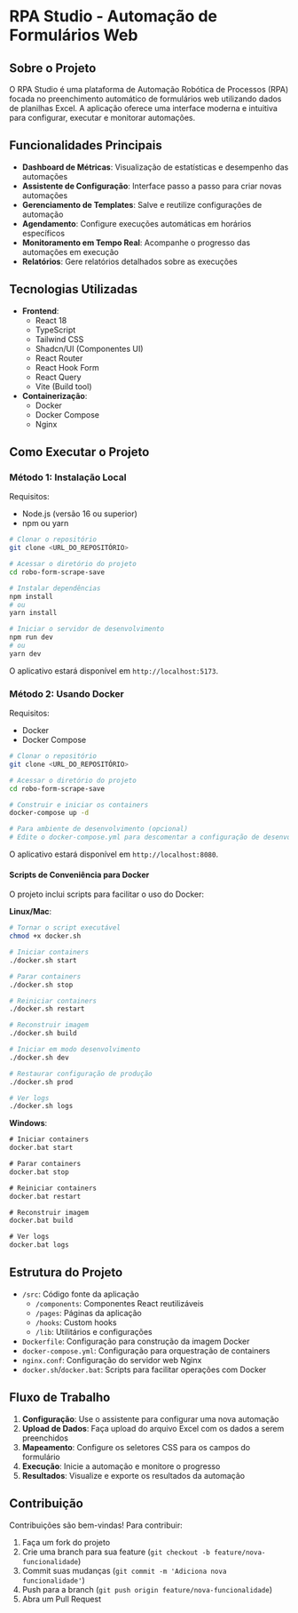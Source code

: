 # RPA Studio - Automação de Formulários Web

## Sobre o Projeto

O RPA Studio é uma plataforma de Automação Robótica de Processos (RPA) focada no preenchimento automático de formulários web utilizando dados de planilhas Excel. A aplicação oferece uma interface moderna e intuitiva para configurar, executar e monitorar automações.

## Funcionalidades Principais

- **Dashboard de Métricas**: Visualização de estatísticas e desempenho das automações
- **Assistente de Configuração**: Interface passo a passo para criar novas automações
- **Gerenciamento de Templates**: Salve e reutilize configurações de automação
- **Agendamento**: Configure execuções automáticas em horários específicos
- **Monitoramento em Tempo Real**: Acompanhe o progresso das automações em execução
- **Relatórios**: Gere relatórios detalhados sobre as execuções

## Tecnologias Utilizadas

- **Frontend**:
  - React 18
  - TypeScript
  - Tailwind CSS
  - Shadcn/UI (Componentes UI)
  - React Router
  - React Hook Form
  - React Query
  - Vite (Build tool)
- **Containerização**:
  - Docker
  - Docker Compose
  - Nginx

## Como Executar o Projeto

### Método 1: Instalação Local

Requisitos:

- Node.js (versão 16 ou superior)
- npm ou yarn

```sh
# Clonar o repositório
git clone <URL_DO_REPOSITÓRIO>

# Acessar o diretório do projeto
cd robo-form-scrape-save

# Instalar dependências
npm install
# ou
yarn install

# Iniciar o servidor de desenvolvimento
npm run dev
# ou
yarn dev
```

O aplicativo estará disponível em `http://localhost:5173`.

### Método 2: Usando Docker

Requisitos:

- Docker
- Docker Compose

```sh
# Clonar o repositório
git clone <URL_DO_REPOSITÓRIO>

# Acessar o diretório do projeto
cd robo-form-scrape-save

# Construir e iniciar os containers
docker-compose up -d

# Para ambiente de desenvolvimento (opcional)
# Edite o docker-compose.yml para descomentar a configuração de desenvolvimento
```

O aplicativo estará disponível em `http://localhost:8080`.

#### Scripts de Conveniência para Docker

O projeto inclui scripts para facilitar o uso do Docker:

**Linux/Mac**:

```sh
# Tornar o script executável
chmod +x docker.sh

# Iniciar containers
./docker.sh start

# Parar containers
./docker.sh stop

# Reiniciar containers
./docker.sh restart

# Reconstruir imagem
./docker.sh build

# Iniciar em modo desenvolvimento
./docker.sh dev

# Restaurar configuração de produção
./docker.sh prod

# Ver logs
./docker.sh logs
```

**Windows**:

```cmd
# Iniciar containers
docker.bat start

# Parar containers
docker.bat stop

# Reiniciar containers
docker.bat restart

# Reconstruir imagem
docker.bat build

# Ver logs
docker.bat logs
```

## Estrutura do Projeto

- `/src`: Código fonte da aplicação
  - `/components`: Componentes React reutilizáveis
  - `/pages`: Páginas da aplicação
  - `/hooks`: Custom hooks
  - `/lib`: Utilitários e configurações
- `Dockerfile`: Configuração para construção da imagem Docker
- `docker-compose.yml`: Configuração para orquestração de containers
- `nginx.conf`: Configuração do servidor web Nginx
- `docker.sh`/`docker.bat`: Scripts para facilitar operações com Docker

## Fluxo de Trabalho

1. **Configuração**: Use o assistente para configurar uma nova automação
2. **Upload de Dados**: Faça upload do arquivo Excel com os dados a serem preenchidos
3. **Mapeamento**: Configure os seletores CSS para os campos do formulário
4. **Execução**: Inicie a automação e monitore o progresso
5. **Resultados**: Visualize e exporte os resultados da automação

## Contribuição

Contribuições são bem-vindas! Para contribuir:

1. Faça um fork do projeto
2. Crie uma branch para sua feature (`git checkout -b feature/nova-funcionalidade`)
3. Commit suas mudanças (`git commit -m 'Adiciona nova funcionalidade'`)
4. Push para a branch (`git push origin feature/nova-funcionalidade`)
5. Abra um Pull Request
